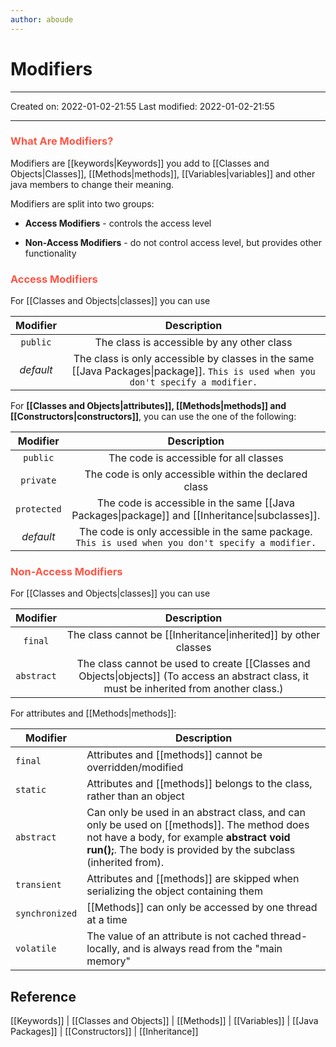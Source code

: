 ```yaml
---
author: aboude
---
```


# Modifiers
___

Created on: 2022-01-02-21:55
Last modified: 2022-01-02-21:55

___

### <span style="color: #ff5545;text-transform: capitalize;">what are modifiers?</span>
Modifiers are [[keywords|Keywords]] you add to [[Classes and Objects|Classes]], [[Methods|methods]], [[Variables|variables]] and other java members to change their meaning.

Modifiers are split into two groups:
* **Access Modifiers** - controls the access level

* **Non-Access Modifiers** - do not control access level, but provides other functionality

### <span style="color: #ff5545;text-transform: capitalize;">Access modifiers</span>
For [[Classes and Objects|classes]] you can use

| Modifier  |                                                            Description                                                            |
|:---------:|:---------------------------------------------------------------------------------------------------------------------------------:|
| `public`  |                                            The class is accessible by any other class                                             |
| *default* | The class is only accessible by classes in the same [[Java Packages\|package]]. `This is used when you don't specify a modifier.` |

For  **[[Classes and Objects|attributes]], [[Methods|methods]] and [[Constructors|constructors]]**, you can use the one of the following:

|  Modifier   |                                            Description                                             |
|:-----------:|:--------------------------------------------------------------------------------------------------:|
|  `public`   |                               The code is accessible for all classes                               |
|  `private`  |                       The code is only accessible within the declared class                        |
| `protected` |   The code is accessible in the same [[Java Packages\|package]] and [[Inheritance\|subclasses]].   |
|  *default*  | The code is only accessible in the same package. `This is used when you don't specify a modifier.` | 

### <span style="color: #ff5545;text-transform: capitalize;">Non-Access Modifiers</span>
For [[Classes and Objects|classes]] you can use

|  Modifier  |                                                                 Description                                                                 |
|:----------:|:-------------------------------------------------------------------------------------------------------------------------------------------:|
|  `final`   |                                       The class cannot be [[Inheritance\|inherited]] by other classes                                       |
| `abstract` | The class cannot be used to create [[Classes and Objects\|objects]] (To access an abstract class, it must be inherited from another class.) | 

For attributes and [[Methods|methods]]:

| Modifier       | Description                                                                                                                                                                                           |
| -------------- | ----------------------------------------------------------------------------------------------------------------------------------------------------------------------------------------------------- |
| `final`        | Attributes and [[methods]] cannot be overridden/modified                                                                                                                                                  |
| `static`       | Attributes and [[methods]] belongs to the class, rather than an object                                                                                                                                    |
| `abstract`     | Can only be used in an abstract class, and can only be used on [[methods]]. The method does not have a body, for example **abstract void run();**. The body is provided by the subclass (inherited from). |
| `transient`    | Attributes and [[methods]] are skipped when serializing the object containing them                                                                                                                        |
| `synchronized` | [[Methods]] can only be accessed by one thread at a time                                                                                                                                                  |
| `volatile`     | The value of an attribute is not cached thread-locally, and is always read from the "main memory"                                                                                                     | 


## Reference
[[Keywords]] | [[Classes and Objects]] | [[Methods]] | [[Variables]] | [[Java Packages]] | [[Constructors]] | [[Inheritance]]